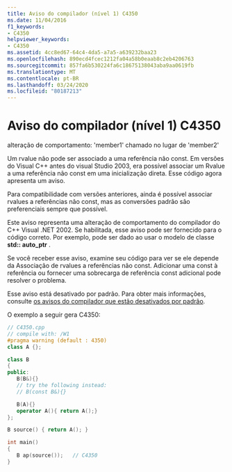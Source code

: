 ```yaml
---
title: Aviso do compilador (nível 1) C4350
ms.date: 11/04/2016
f1_keywords:
- C4350
helpviewer_keywords:
- C4350
ms.assetid: 4cc8ed67-64c4-4da5-a7a5-a639232baa23
ms.openlocfilehash: 890ecd4fcec1212fa04a58b0eaab8c2eb4206763
ms.sourcegitcommit: 857fa6b530224fa6c18675138043aba9aa0619fb
ms.translationtype: MT
ms.contentlocale: pt-BR
ms.lasthandoff: 03/24/2020
ms.locfileid: "80187213"
---
```

# <a name="compiler-warning-level-1-c4350"></a>Aviso do compilador (nível 1) C4350

alteração de comportamento: 'member1' chamado no lugar de 'member2'

Um rvalue não pode ser associado a uma referência não const. Em versões do Visual C++ antes do visual Studio 2003, era possível associar um Rvalue a uma referência não const em uma inicialização direta. Esse código agora apresenta um aviso.

Para compatibilidade com versões anteriores, ainda é possível associar rvalues a referências não const, mas as conversões padrão são preferenciais sempre que possível.

Este aviso representa uma alteração de comportamento do compilador do C++ Visual .NET 2002. Se habilitada, esse aviso pode ser fornecido para o código correto. Por exemplo, pode ser dado ao usar o modelo de classe **std:: auto_ptr** .

Se você receber esse aviso, examine seu código para ver se ele depende da Associação de rvalues a referências não const. Adicionar uma const à referência ou fornecer uma sobrecarga de referência const adicional pode resolver o problema.

Esse aviso está desativado por padrão. Para obter mais informações, consulte [os avisos do compilador que estão desativados por padrão](../../preprocessor/compiler-warnings-that-are-off-by-default.md).

O exemplo a seguir gera C4350:

```cpp
// C4350.cpp
// compile with: /W1
#pragma warning (default : 4350)
class A {};

class B
{
public:
   B(B&){}
   // try the following instead:
   // B(const B&){}

   B(A){}
   operator A(){ return A();}
};

B source() { return A(); }

int main()
{
   B ap(source());   // C4350
}
```
